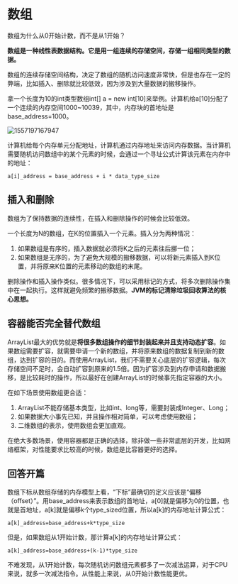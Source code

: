 # 数组

数组为什么从0开始计数，而不是从1开始？

**数组是一种线性表数据结构。它是用一组连续的存储空间，存储一组相同类型的数据。**

数组的连续存储空间结构，决定了数组的随机访问速度非常快，但是也存在一定的弊端，比如插入、删除就比较低效，因为涉及到大量数据的搬移操作。

拿一个长度为10的int类型数组int[] a = new int[10]来举例。计算机给a[10]分配了一个连续的内存空间1000~10039，其中，内存块的首地址是base_address=1000。

![1557197167947](D:\data\数据结构和算法\assets\1557197167947.png)

计算机给每个内存单元分配地址，计算机通过内存地址来访问内存数据。当计算机需要随机访问数组中的某个元素的时候，会通过一个寻址公式计算该元素在内存中的地址：

```
a[i]_address = base_address + i * data_type_size
```

## 插入和删除

数组为了保持数据的连续性，在插入和删除操作的时候会比较低效。

一个长度为N的数组，在K的位置插入一个元素。插入分为两种情况：

1. 如果数组是有序的，插入数据就必须将K之后的元素往后挪一位；
2. 如果数组是无序的，为了避免大规模的搬移数据，可以将新元素插入到K位置，并将原来K位置的元素移动的数组的末尾。

删除操作和插入操作类似。很多情况下，可以采用标记的方式，将多次删除操作集中在一起执行。这样就避免频繁的搬移数据。**JVM的标记清除垃圾回收算法的核心思想。**

## 容器能否完全替代数组

ArrayList最大的优势就是**将很多数组操作的细节封装起来并且支持动态扩容**。如果数组需要扩容，就需要申请一个新的数组，并将原来数组的数据复制到新的数组，达到扩容的目的。而使用ArrayList，我们不需要关心底层的扩容逻辑，每次存储空间不足时，会自动扩容到原来的1.5倍。因为扩容涉及到内存申请和数据搬移，是比较耗时的操作，所以最好在创建ArrayList的时候事先指定容器的大小。

在如下场景使用数组更合适：

1. ArrayList不能存储基本类型，比如int、long等，需要封装成Integer、Long；
2. 如果数据大小事先已知，并且操作相对简单，可以考虑使用数组；
3. 二维数组的表示，使用数组会更加直观。

在绝大多数场景，使用容器都是正确的选择，除非做一些非常底层的开发，比如网络框架，对性能要求比较高的时候，数组是比容器更好的选择。

## 回答开篇

数组下标从数组存储的内存模型上看，“下标”最确切的定义应该是“偏移（offset）”。用base_address来表示数组的首地址，a[0]就是偏移为0的位置，也就是首地址，a[k]就是偏移k个type_sized位置，所以a[k]的内存地址计算公式：

```
a[k]_address=base_address+k*type_size
```

但是，如果数组从1开始计数，那计算a[k]的内存地址计算公式：

```
a[k]_address=base_address+(k-1)*type_size
```

不难发现，从1开始计数，每次随机访问数组元素都多了一次减法运算，对于CPU来说，就多一次减法指令。从性能上来说，从0开始计数性能更优。